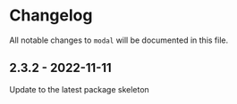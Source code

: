 # Changelog

All notable changes to `modal` will be documented in this file.

## 2.3.2 - 2022-11-11

Update to the latest package skeleton
